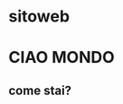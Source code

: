 # sitoweb


<html> 
<head>


<h1>CIAO MONDO</H1>
<h2>come stai?</h2>

</head>














</html>










